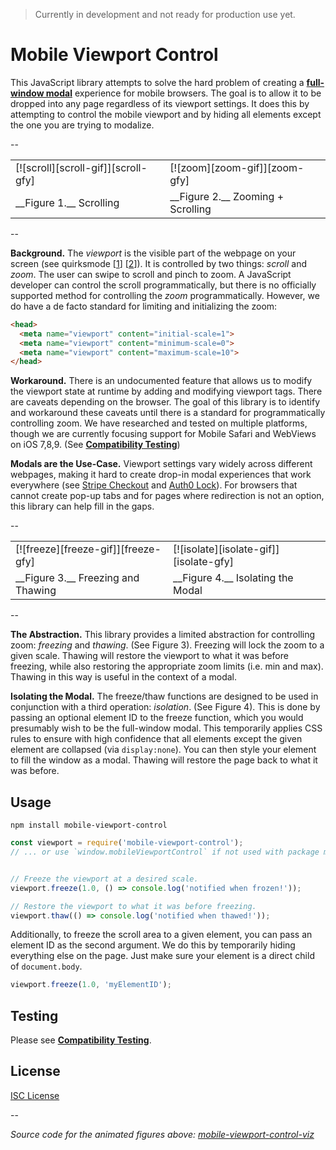 > Currently in development and not ready for production use yet.

[Stripe Checkout]:https://stripe.com/checkout

# Mobile Viewport Control

This JavaScript library attempts to solve the hard problem of creating a
__[full-window modal]__ experience for mobile browsers.  The goal is to allow
it to be dropped into any page regardless of its viewport settings.  It does
this by attempting to control the mobile viewport and by hiding all elements
except the one you are trying to modalize.

[full-window modal]:http://uxmovement.com/mobile/why-you-should-avoid-using-modal-windows-on-mobile/

--

 <table>
  <tr>
    <td>[![scroll][scroll-gif]][scroll-gfy]</td>
    <td>[![zoom][zoom-gif]][zoom-gfy]</td>
  </tr>
  <tr>
    <td>__Figure 1.__ Scrolling</td>
    <td>__Figure 2.__ Zooming + Scrolling</td>
  </tr>
</table>

--

__Background.__ The _viewport_ is the visible part of the webpage on your
screen (see quirksmode [[1]] [[2]]).  It is controlled by two things: _scroll_
and _zoom_.  The user can swipe to scroll and pinch to zoom. A JavaScript
developer can control the scroll programmatically, but there is no officially
supported method for controlling the _zoom_ programmatically.  However, we do
have a de facto standard for limiting and initializing the zoom:

[1]:http://www.quirksmode.org/mobile/viewports2.html
[2]:http://www.quirksmode.org/mobile/metaviewport/

```html
<head>
  <meta name="viewport" content="initial-scale=1">
  <meta name="viewport" content="minimum-scale=0">
  <meta name="viewport" content="maximum-scale=10">
</head>
```

__Workaround.__ There is an undocumented feature that allows us to modify the
viewport state at runtime by adding and modifying viewport tags.  There are
caveats depending on the browser.  The goal of this library is to identify and
workaround these caveats until there is a standard for programmatically
controlling zoom.  We have researched and tested on multiple platforms, though
we are currently focusing support for Mobile Safari and WebViews on iOS 7,8,9.
(See __[Compatibility Testing](test/)__)

__Modals are the Use-Case.__ Viewport settings vary widely across different
webpages, making it hard to create drop-in modal experiences that work
everywhere (see [Stripe Checkout] and [Auth0 Lock]).  For browsers that cannot
create pop-up tabs and for pages where redirection is not an option, this
library can help fill in the gaps.

[Stripe Checkout]:https://stripe.com/checkout
[Auth0 Lock]:https://auth0.com/lock

--

 <table>
  <tr>
    <td>[![freeze][freeze-gif]][freeze-gfy]</td>
    <td>[![isolate][isolate-gif]][isolate-gfy]</td>
  </tr>
  <tr>
    <td>__Figure 3.__ Freezing and Thawing</td>
    <td>__Figure 4.__ Isolating the Modal</td>
  </tr>
 </table>

--

__The Abstraction.__ This library provides a limited abstraction for
controlling zoom: _freezing_ and _thawing_.  (See Figure 3). Freezing will lock
the zoom to a given scale.  Thawing will restore the viewport to what it was
before freezing, while also restoring the appropriate zoom limits (i.e. min and
max).  Thawing in this way is useful in the context of a modal.

__Isolating the Modal.__ The freeze/thaw functions are designed to be used in
conjunction with a third operation: _isolation_. (See Figure 4).  This is done
by passing an optional element ID to the freeze function, which you would
presumably wish to be the full-window modal.  This temporarily applies CSS
rules to ensure with high confidence that all elements except the given element
are collapsed (via `display:none`).  You can then style your element to fill
the window as a modal. Thawing will restore the page back to what it was
before.

## Usage

```
npm install mobile-viewport-control
```

```js
const viewport = require('mobile-viewport-control');
// ... or use `window.mobileViewportControl` if not used with package manager


// Freeze the viewport at a desired scale.
viewport.freeze(1.0, () => console.log('notified when frozen!'));

// Restore the viewport to what it was before freezing.
viewport.thaw(() => console.log('notified when thawed!'));
```

Additionally, to freeze the scroll area to a given element, you can pass an
element ID as the second argument.  We do this by temporarily hiding everything
else on the page.  Just make sure your element is a direct child of
`document.body`.

```js
viewport.freeze(1.0, 'myElementID');
```

## Testing

Please see __[Compatibility Testing](test/)__.

## License

[ISC License](LICENSE)

--

_Source code for the animated figures above: [mobile-viewport-control-viz](https://github.com/shaunstripe/mobile-viewport-control-viz)_


[scroll-gif]:https://zippy.gfycat.com/EnchantedPowerfulIndri.gif
[scroll-gfy]:https://gfycat.com/EnchantedPowerfulIndri
[zoom-gif]:https://zippy.gfycat.com/InconsequentialImperturbableBuckeyebutterfly.gif
[zoom-gfy]:https://gfycat.com/InconsequentialImperturbableBuckeyebutterfly
[freeze-gif]:https://fat.gfycat.com/YearlyBitesizedBangeltiger.gif
[freeze-gfy]:https://gfycat.com/YearlyBitesizedBangeltiger
[isolate-gif]:https://fat.gfycat.com/MetallicFrighteningApisdorsatalaboriosa.gif
[isolate-gfy]:https://gfycat.com/MetallicFrighteningApisdorsatalaboriosa
